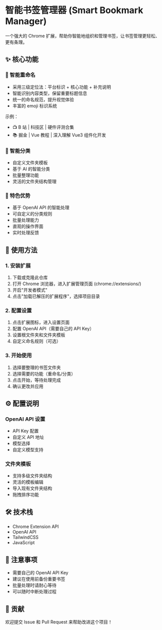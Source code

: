 # 智能书签管理器 (Smart Bookmark Manager)

一个强大的 Chrome 扩展，帮助你智能地组织和管理书签，让书签管理更轻松、更有条理。

## ✨ 核心功能

### 🎯 智能重命名

- 采用三级定位法：平台标识 + 核心功能 + 补充说明
- 智能识别内容类型，保留重要标题信息
- 统一的命名规范，提升视觉体验
- 丰富的 emoji 标识系统

示例：

- 📺 B 站 | 科技区 | 硬件评测合集
- 📚 掘金 | Vue 教程 | 深入理解 Vue3 组件化开发

### 📂 智能分类

- 自定义文件夹模板
- 基于 AI 的智能分类
- 批量整理功能
- 灵活的文件夹结构管理

### 🎨 特色优势

- 基于 OpenAI API 的智能处理
- 可自定义的分类规则
- 批量处理能力
- 直观的操作界面
- 实时处理反馈

## 🚀 使用方法

### 1. 安装扩展

1. 下载或克隆此仓库
2. 打开 Chrome 浏览器，进入扩展管理页面 (chrome://extensions/)
3. 开启"开发者模式"
4. 点击"加载已解压的扩展程序"，选择项目目录

### 2. 配置设置

1. 点击扩展图标，进入设置页面
2. 配置 OpenAI API（需要自己的 API Key）
3. 设置根文件夹和文件夹模板
4. 自定义命名规则（可选）

### 3. 开始使用

1. 选择要整理的书签文件夹
2. 选择需要的功能（重命名/分类）
3. 点击开始，等待处理完成
4. 确认更改并应用

## ⚙️ 配置说明

### OpenAI API 设置

- API Key 配置
- 自定义 API 地址
- 模型选择
- 自定义模型支持

### 文件夹模板

- 支持多级文件夹结构
- 灵活的模板编辑
- 导入现有文件夹结构
- 拖拽排序功能

## 🛠️ 技术栈

- Chrome Extension API
- OpenAI API
- TailwindCSS
- JavaScript

## 📝 注意事项

- 需要自己的 OpenAI API Key
- 建议在使用前备份重要书签
- 批量处理时请耐心等待
- 可以随时中断处理过程

## 🤝 贡献

欢迎提交 Issue 和 Pull Request 来帮助改进这个项目！
